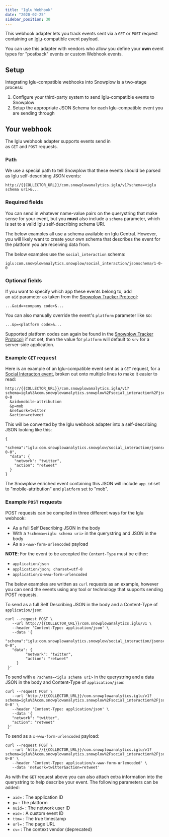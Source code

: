 ```yaml
---
title: "Iglu Webhook"
date: "2020-02-25"
sidebar_position: 30
---
```


This webhook adapter lets you track events sent via a `GET` or `POST` request containing an [Iglu](https://github.com/snowplow/iglu)\-compatible event payload.

You can use this adapter with vendors who allow you define your **own** event types for "postback" events or custom Webhook events.

## Setup

Integrating Iglu-compatible webhooks into Snowplow is a two-stage process:

1. Configure your third-party system to send Iglu-compatible events to Snowplow
2. Setup the appropriate JSON Schema for each Iglu-compatible event you are sending through

## Your webhook

The Iglu webhook adapter supports events send in as `GET` and `POST` requests.

### Path

We use a special path to tell Snowplow that these events should be parsed as Iglu self-describing JSON events:

```
http://{{COLLECTOR_URL}}/com.snowplowanalytics.iglu/v1?schema=<iglu schema uri>&...
```

### Required fields

You can send in whatever name-value pairs on the querystring that make sense for your event, but you **must** also include a `schema` parameter, which is set to a valid Iglu self-describing schema URI.

The below examples all use a schema available on Iglu Central. However, you will likely want to create your own schema that describes the event for the platform you are receiving data from.

The below examples use the `social_interaction` schema:

```
iglu:com.snowplowanalytics.snowplow/social_interaction/jsonschema/1-0-0
```

### Optional fields

If you want to specify which app these events belong to, add an `aid` parameter as taken from the [Snowplow Tracker Protocol](https://github.com/snowplow/snowplow/wiki/snowplow-tracker-protocol#1-common-parameters-platform-and-event-independent):

```
...&aid=<company code>&...
```

You can also manually override the event's `platform` parameter like so:

```
...&p=<platform code>&...
```

Supported platform codes can again be found in the [Snowplow Tracker Protocol](https://github.com/snowplow/snowplow/wiki/snowplow-tracker-protocol#1-common-parameters-platform-and-event-independent); if not set, then the value for `platform` will default to `srv` for a server-side application.

### Example `GET` request

Here is an example of an Iglu-compatible event sent as a `GET` request, for a [Social Interacton event](https://github.com/snowplow/iglu-central/blob/master/schemas/com.snowplowanalytics.snowplow/social_interaction/jsonschema/1-0-0), broken out onto multiple lines to make it easier to read:

```
http://{{COLLECTOR_URL}}/com.snowplowanalytics.iglu/v1?schema=iglu%3Acom.snowplowanalytics.snowplow%2Fsocial_interaction%2Fjsonschema%2F1-0-0
  &aid=mobile-attribution
  &p=mob
  &network=twitter
  &action=retweet
```

This will be converted by the Iglu webhook adapter into a self-describing JSON looking like this:

```
{
  "schema":"iglu:com.snowplowanalytics.snowplow/social_interaction/jsonschema/1-0-0",
  "data": {
    "network": "twitter",
    "action": "retweet"
  }
}
```

The Snowplow enriched event containing this JSON will include `app_id` set to "mobile-attribution" and `platform` set to "mob".

### Example `POST` requests

POST requests can be compiled in three different ways for the Iglu webhook:

- As a full Self Describing JSON in the body
- With a `?schema=<iglu schema uri>` in the querystring and JSON in the body
- As a `x-www-form-urlencoded` payload

**NOTE**: For the event to be accepted the `Content-Type` must be either:

- `application/json`
- `application/json; charset=utf-8`
- `application/x-www-form-urlencoded`

The below examples are written as `curl` requests as an example, however you can send the events using any tool or technology that supports sending POST requests.

To send as a full Self Describing JSON in the body and a Content-Type of `application/json`:

```
curl --request POST \
   --url http://{{COLLECTOR_URL}}/com.snowplowanalytics.iglu/v1 \
   --header 'Content-Type: application/json' \
   --data '{
   "schema":"iglu:com.snowplowanalytics.snowplow/social_interaction/jsonschema/1-0-0",
   "data": {
         "network": "twitter",
         "action": "retweet"
     }
 }'
```

To send with a `?schema=<iglu schema uri>` in the querystring and a data JSON in the body and Content-Type of `application/json`:

```
curl --request POST \
   --url 'http://{{COLLECTOR_URL}}/com.snowplowanalytics.iglu/v1?schema=iglu%3Acom.snowplowanalytics.snowplow%2Fsocial_interaction%2Fjsonschema%2F1-0-0' \
   --header 'Content-Type: application/json' \
   --data '{
   "network": "twitter",
   "action": "retweet"
 }'
```

To send as a `x-www-form-urlencoded` payload:

```
curl --request POST \
   --url 'http://{{COLLECTOR_URL}}/com.snowplowanalytics.iglu/v1?schema=iglu%3Acom.snowplowanalytics.snowplow%2Fsocial_interaction%2Fjsonschema%2F1-0-0' \
   --header 'Content-Type: application/x-www-form-urlencoded' \
   --data 'network=twitter&action=retweet'
```

As with the `GET` request above you can also attach extra information into the querystring to help describe your event. The following parameters can be added:

- `aid=` : The application ID
- `p=` : The platform
- `nuid=` : The network user ID
- `eid=` : A custom event ID
- `ttm=` : The true timestamp
- `url=` : The page URL
- `cv=` : The context vendor (deprecated)
